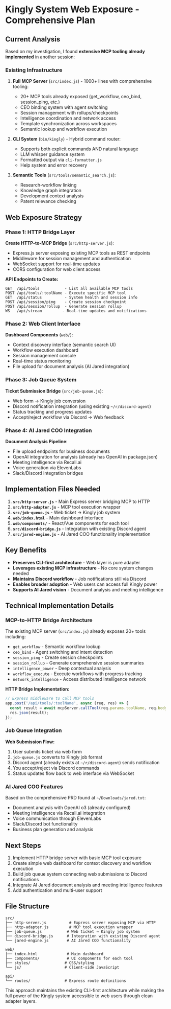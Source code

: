 # Kingly System Web Exposure - Comprehensive Plan

## Current Analysis
Based on my investigation, I found **extensive MCP tooling already implemented** in another session:

### Existing Infrastructure
1. **Full MCP Server** (`src/index.js`) - 1000+ lines with comprehensive tooling:
   - 20+ MCP tools already exposed (get_workflow, ceo_bind, session_ping, etc.)
   - CEO binding system with agent switching
   - Session management with rollups/checkpoints  
   - Intelligence coordination and network access
   - Template synchronization across workspaces
   - Semantic lookup and workflow execution

2. **CLI System** (`bin/kingly`) - Hybrid command router:
   - Supports both explicit commands AND natural language
   - LLM whisper guidance system
   - Formatted output via `cli-formatter.js`
   - Help system and error recovery

3. **Semantic Tools** (`src/tools/semantic_search.js`):
   - Research-workflow linking
   - Knowledge graph integration
   - Development context analysis
   - Patent relevance checking

## Web Exposure Strategy

### Phase 1: HTTP Bridge Layer
**Create HTTP-to-MCP Bridge** (`src/http-server.js`):
- Express.js server exposing existing MCP tools as REST endpoints
- Middleware for session management and authentication
- WebSocket support for real-time updates
- CORS configuration for web client access

**API Endpoints to Create:**
```
GET  /api/tools           - List all available MCP tools
POST /api/tools/:toolName - Execute specific MCP tool
GET  /api/status          - System health and session info
POST /api/session/ping    - Create session checkpoint
POST /api/session/rollup  - Generate session rollup
WS   /api/stream         - Real-time updates and notifications
```

### Phase 2: Web Client Interface
**Dashboard Components** (`web/`):
- Context discovery interface (semantic search UI)
- Workflow execution dashboard
- Session management console
- Real-time status monitoring
- File upload for document analysis (AI Jared integration)

### Phase 3: Job Queue System
**Ticket Submission Bridge** (`src/job-queue.js`):
- Web form → Kingly job conversion
- Discord notification integration (using existing `~/r/discord-agent`)
- Status tracking and progress updates
- Accept/reject workflow via Discord → Web feedback

### Phase 4: AI Jared COO Integration
**Document Analysis Pipeline**:
- File upload endpoints for business documents
- OpenAI integration for analysis (already has OpenAI in package.json)
- Meeting intelligence via Recall.ai
- Voice generation via ElevenLabs
- Slack/Discord integration bridges

## Implementation Files Needed

1. **`src/http-server.js`** - Main Express server bridging MCP to HTTP
2. **`src/http-adapter.js`** - MCP tool execution wrapper
3. **`src/job-queue.js`** - Web ticket → Kingly job system
4. **`web/index.html`** - Main dashboard interface
5. **`web/components/`** - React/Vue components for each tool
6. **`src/discord-bridge.js`** - Integration with existing Discord agent
7. **`src/jared-engine.js`** - AI Jared COO functionality implementation

## Key Benefits
- **Preserves CLI-first architecture** - Web layer is pure adapter
- **Leverages existing MCP infrastructure** - No core system changes needed
- **Maintains Discord workflow** - Job notifications still via Discord
- **Enables broader adoption** - Web users can access full Kingly power
- **Supports AI Jared vision** - Document analysis and meeting intelligence

## Technical Implementation Details

### MCP-to-HTTP Bridge Architecture
The existing MCP server (`src/index.js`) already exposes 20+ tools including:
- `get_workflow` - Semantic workflow lookup
- `ceo_bind` - Agent switching and intent detection
- `session_ping` - Create session checkpoints
- `session_rollup` - Generate comprehensive session summaries
- `intelligence_power` - Deep contextual analysis
- `workflow_execute` - Execute workflows with progress tracking
- `network_intelligence` - Access distributed intelligence network

**HTTP Bridge Implementation:**
```javascript
// Express middleware to call MCP tools
app.post('/api/tools/:toolName', async (req, res) => {
  const result = await mcpServer.callTool(req.params.toolName, req.body);
  res.json(result);
});
```

### Job Queue Integration
**Web Submission Flow:**
1. User submits ticket via web form
2. `job-queue.js` converts to Kingly job format
3. Discord agent (already exists at `~/r/discord-agent`) sends notification
4. You accept/reject via Discord commands
5. Status updates flow back to web interface via WebSocket

### AI Jared COO Features
Based on the comprehensive PRD found at `~/Downloads/jared.txt`:
- Document analysis with OpenAI o3 (already configured)
- Meeting intelligence via Recall.ai integration
- Voice communication through ElevenLabs
- Slack/Discord bot functionality
- Business plan generation and analysis

## Next Steps
1. Implement HTTP bridge server with basic MCP tool exposure
2. Create simple web dashboard for context discovery and workflow execution  
3. Build job queue system connecting web submissions to Discord notifications
4. Integrate AI Jared document analysis and meeting intelligence features
5. Add authentication and multi-user support

## File Structure
```
src/
├── http-server.js          # Express server exposing MCP via HTTP
├── http-adapter.js         # MCP tool execution wrapper
├── job-queue.js           # Web ticket → Kingly job system
├── discord-bridge.js      # Integration with existing Discord agent
└── jared-engine.js        # AI Jared COO functionality

web/
├── index.html             # Main dashboard
├── components/            # UI components for each tool
├── styles/               # CSS/styling
└── js/                   # Client-side JavaScript

api/
└── routes/               # Express route definitions
```

This approach maintains the existing CLI-first architecture while making the full power of the Kingly system accessible to web users through clean adapter layers.